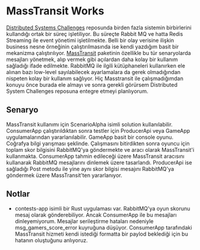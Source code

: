 # MassTransit Works

[Distributed Systems Challenges](https://github.com/buraksenyurt/DistributedChallenge) reposunda birden fazla sistemin birbirlerini kullandığı ortak bir süreç işletiliyor. Bu süreçte Rabbit MQ ve hatta Redis Streaming ile event yönetimi işletilmekte. Belli bir olay verisine ilişkin business nesne örneğinin çalıştırılmasında ise kendi yazdığım basit bir mekanizma çalıştırılıyor. [MassTransit](https://masstransit.io/) paketinin özellikle bu tür senaryolarda mesajları yönetmek, alıp vermek gibi açılardan daha kolay bir kullanım sağladığı ifade edilmekte. RabbitMQ ile ilgili kütüphaneleri kullanırken ele alınan bazı low-level sayılabilecek ayarlamalara da gerek olmadığından nispeten kolay bir kullanım sağlıyor. Hiç Masstransit ile çalışmadığımdan konuyu önce burada ele almayı ve sonra gerekli görürsem Distributed System Challenges reposuna entegre etmeyi planlıyorum.

## Senaryo

MassTransit kullanımı için ScenarioAlpha isimli solution kullanılabilir. ConsumerApp çalıştırıldıktan sonra testler için ProducerApi veya GameApp uygulamalarından yararlanılabilir. GameApp basit bir console oyunu. Coğrafya bilgi yarışması şeklinde. Çalışmasını bitirdikten sonra oyuncu için toplam skor bilgisini RabbitMQ'ya göndermekte ve aracı olarak MassTransit'i kullanmakta. ConsumerApp tahmin edileceği üzere MassTransit aracısını kullanarak RabbitMQ mesajlarını dinlemek üzere tasarlandı. ProducerApi ise sağladığı Post metodu ile yine aynı skor bilgisi mesajını RabbitMQ'ya göndermek üzere MassTransit'ten yararlanıyor.

## Notlar

- contests-app isimli bir Rust uygulaması var. RabbitMQ'ya oyun skorunu mesaj olarak gönderebiliyor. Ancak ConsumerApp ile bu mesajları dinleyemiyorum. Mesajlar serileştirme hataları nedeniyle msg_gamers_score_error kuyruğuna düşüyor. ConsumerApp tarafındaki MassTransit hizmeti kendi istediği formatta bir paylod beklediği için bu hatanın oluştuğunu anlıyoruz.
